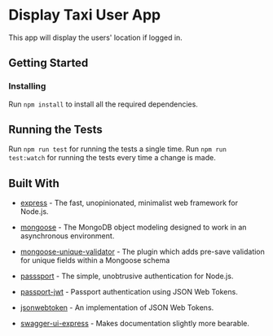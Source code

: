 # Display Taxi User App
This app will display the users' location if logged in.

## Getting Started

### Installing
Run `npm install` to install all the required dependencies.

## Running the Tests
Run `npm run test` for running the tests a single time. 
Run `npm run test:watch` for running the tests every time a change is made.

## Built With
* [express](https://www.npmjs.com/package/express) - The fast, unopinionated, minimalist web framework for Node.js.

* [mongoose](https://www.npmjs.com/package/mongoose) - The MongoDB object modeling designed to work in an asynchronous environment.
* [mongoose-unique-validator](https://www.npmjs.com/package/mongoose-unique-validator) - The plugin which adds pre-save validation for unique fields within a Mongoose schema

* [passsport](https://www.npmjs.com/package/passport) - The simple, unobtrusive authentication for Node.js.
* [passport-jwt](https://www.npmjs.com/package/passport-jwt) - Passport authentication using JSON Web Tokens.
* [jsonwebtoken](https://www.npmjs.com/package/jsonwebtoken) - An implementation of JSON Web Tokens.

* [swagger-ui-express](https://www.npmjs.com/package/swagger-ui-express) - Makes documentation slightly more bearable.

